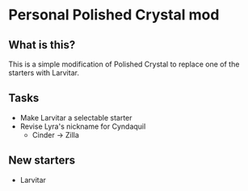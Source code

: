 # Personal Polished Crystal mod

## What is this?

This is a simple modification of Polished Crystal to replace one of the starters with Larvitar.
## Tasks

* Make Larvitar a selectable starter
* Revise Lyra's nickname for Cyndaquil
  * Cinder -> Zilla

## New starters

* Larvitar
